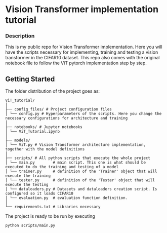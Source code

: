 # Vision Transformer implementation tutorial

### Description

This is my public repo for Vision Transformer implementation. Here you will have the scripts necessary for implementing,
training and testing a vision transformer in the CIFAR10 dataset. This repo also comes with the original notebook file 
to follow the ViT pytorch implementation step by step.

## Getting Started

The folder distribution of the project goes as:
```
ViT_tutorial/
│
├── config_files/ # Project configuration files
│ └── config.py # Hyperparameters of the scripts. Here you change the necessary configurations for architecture and training
│
├── notebooks/ # Jupyter notebooks
│ └── ViT_Tutorial.ipynb
│
├── models/
│ └── ViT.py # Vision Transformer architecture implementation, together with the model definitions
│
├── scripts/ # All python scripts that execute the whole project
│ └── main.py        # main script. This one is what should be executed to do the training and testing of a model
│ └── trainer.py     # definition of the 'Trainer' object that will execute the training
│ └── tester.py      # definition of the 'Tester' object that will execute the testing
│ └── dataloaders.py # Datasets and dataloaders creation script. Is configured so it loads CIFAR10
│ └── evaluation.py  # evaluation function definition. 
│
└── requirements.txt # Libraries necessary
```

The project is ready to be run by executing

`python scripts/main.py`
